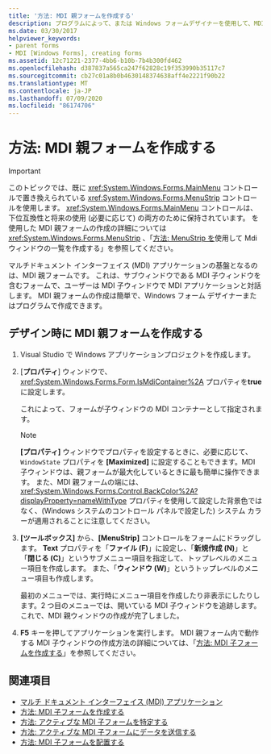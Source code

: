 ```yaml
---
title: '方法: MDI 親フォームを作成する'
description: プログラムによって、または Windows フォームデザイナーを使用して、MDI 親フォームを作成する方法について説明します。
ms.date: 03/30/2017
helpviewer_keywords:
- parent forms
- MDI [Windows Forms], creating forms
ms.assetid: 12c71221-2377-4bb6-b10b-7b4b300fd462
ms.openlocfilehash: d387837a565ca247f62828c19f353990b35117c7
ms.sourcegitcommit: cb27c01a8b0b4630148374638aff4e2221f90b22
ms.translationtype: MT
ms.contentlocale: ja-JP
ms.lasthandoff: 07/09/2020
ms.locfileid: "86174706"
---
```

# <a name="how-to-create-mdi-parent-forms"></a>方法: MDI 親フォームを作成する

> [!IMPORTANT]
> このトピックでは、既に <xref:System.Windows.Forms.MainMenu> コントロールで置き換えられている <xref:System.Windows.Forms.MenuStrip> コントロールを使用します。 <xref:System.Windows.Forms.MainMenu> コントロールは、下位互換性と将来の使用 (必要に応じて) の両方のために保持されています。 を使用した MDI 親フォームの作成の詳細については <xref:System.Windows.Forms.MenuStrip> 、「[方法: MenuStrip を](../controls/how-to-create-an-mdi-window-list-with-menustrip-windows-forms.md)使用して Mdi ウィンドウの一覧を作成する」を参照してください。

マルチドキュメント インターフェイス (MDI) アプリケーションの基盤となるのは、MDI 親フォームです。 これは、サブウィンドウである MDI 子ウィンドウを含むフォームで、ユーザーは MDI 子ウィンドウで MDI アプリケーションと対話します。 MDI 親フォームの作成は簡単で、Windows フォーム デザイナーまたはプログラムで作成できます。

## <a name="create-an-mdi-parent-form-at-design-time"></a>デザイン時に MDI 親フォームを作成する

1. Visual Studio で Windows アプリケーションプロジェクトを作成します。

2. [**プロパティ**] ウィンドウで、 <xref:System.Windows.Forms.Form.IsMdiContainer%2A> プロパティを**true**に設定します。

     これによって、フォームが子ウィンドウの MDI コンテナーとして指定されます。

    > [!NOTE]
    > **[プロパティ]** ウィンドウでプロパティを設定するときに、必要に応じて、`WindowState` プロパティを **[Maximized]** に設定することもできます。MDI 子ウィンドウは、親フォームが最大化しているときに最も簡単に操作できます。 また、MDI 親フォームの端には、<xref:System.Windows.Forms.Control.BackColor%2A?displayProperty=nameWithType> プロパティを使用して設定した背景色ではなく、(Windows システムのコントロール パネルで設定した) システム カラーが適用されることに注意してください。

3. **[ツールボックス]** から、**[MenuStrip]** コントロールをフォームにドラッグします。 **Text** プロパティを「**ファイル (F)**」に設定し、「**新規作成 (N)**」と「**閉じる (C)**」というサブメニュー項目を指定して、トップレベルのメニュー項目を作成します。 また、「**ウィンドウ (W)**」というトップレベルのメニュー項目も作成します。

     最初のメニューでは、実行時にメニュー項目を作成したり非表示にしたりします。2 つ目のメニューでは、開いている MDI 子ウィンドウを追跡します。 これで、MDI 親ウィンドウの作成が完了しました。

4. **F5** キーを押してアプリケーションを実行します。 MDI 親フォーム内で動作する MDI 子ウィンドウの作成方法の詳細については、「[方法: MDI 子フォームを作成する](how-to-create-mdi-child-forms.md)」を参照してください。

## <a name="see-also"></a>関連項目

- [マルチ ドキュメント インターフェイス (MDI) アプリケーション](multiple-document-interface-mdi-applications.md)
- [方法: MDI 子フォームを作成する](how-to-create-mdi-child-forms.md)
- [方法: アクティブな MDI 子フォームを特定する](how-to-determine-the-active-mdi-child.md)
- [方法: アクティブな MDI 子フォームにデータを送信する](how-to-send-data-to-the-active-mdi-child.md)
- [方法: MDI 子フォームを配置する](how-to-arrange-mdi-child-forms.md)
